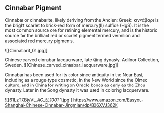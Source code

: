 ## Cinnabar Pigment

Cinnabar or cinnabarite, likely deriving from the Ancient Greek: κιννάβαρι is the bright scarlet to brick-red form of mercury(II) sulfide (HgS). It is the most common source ore for refining elemental mercury, and is the historic source for the brilliant red or scarlet pigment termed vermilion and associated red mercury pigments.

![[Cinnabarit_01.jpg]]

Chinese carved cinnabar lacquerware, late Qing dynasty. Adilnor Collection, Sweden.
![[Chinese_carved_cinnabar_lacquerware.jpg]]

Cinnabar has been used for its color since antiquity in the Near East, including as a rouge-type cosmetic, in the New World since the Olmec culture, and in China for writing on Oracle bones as early as the Zhou dynasty. Later in the Song dynasty it was used in coloring lacquerware.

![[61LzTXBjyVL._AC_SL1001_ 1.jpg]]
https://www.amazon.com/Easyou-Shanghai-Chinese-Cinnabar-Jingmian/dp/B06XVJ362K